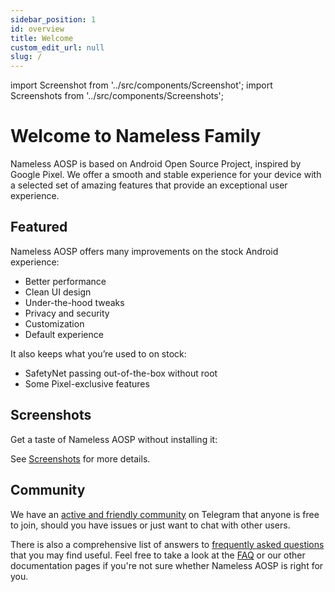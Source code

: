 ```yaml
---
sidebar_position: 1
id: overview
title: Welcome
custom_edit_url: null
slug: /
---
```



import Screenshot from '../src/components/Screenshot';
import Screenshots from '../src/components/Screenshots';


# Welcome to Nameless Family

Nameless AOSP is based on Android Open Source Project, inspired by Google Pixel. We offer a smooth and stable experience for your device with a selected set of amazing features that provide an exceptional user experience.

## Featured

Nameless AOSP offers many improvements on the stock Android experience:

- Better performance
- Clean UI design
- Under-the-hood tweaks
- Privacy and security
- Customization
- Default experience

It also keeps what you’re used to on stock:

- SafetyNet passing out-of-the-box without root
- Some Pixel-exclusive features

## Screenshots

Get a taste of Nameless AOSP without installing it:

<Screenshots>
  <Screenshot name="sys-ui-start" alt="Welcome" />
  <Screenshot name="sys-ui-lock-screen" alt="Lock Screen" />
  <Screenshot name="sys-ui-home" alt="Home" />
  <Screenshot name="sys-ui-qs" alt="Quick settings" />
</Screenshots>

See [Screenshots](screenshots.md) for more details.

## Community

We have an [active and friendly community](https://t.me/nameless_ophub) on Telegram that anyone is free to join, should you have issues or just want to chat with other users.

There is also a comprehensive list of answers to [frequently asked questions](faq/index.md) that you may find useful. Feel free to take a look at the [FAQ](faq/index.md) or our other documentation pages if you're not sure whether Nameless AOSP is right for you.

